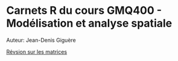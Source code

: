 # Carnets R du cours GMQ400 - Modélisation et analyse spatiale

Auteur: Jean-Denis Giguère


[Révsion sur les matrices](revision_matrices.nb.html)
